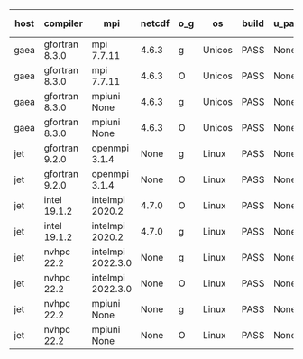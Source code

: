 

| host     | compiler                              | mpi                      | netcdf        | o_g        | os       | build       | u_pass          | u_fail          | s_pass            | s_fail            | e_pass             | e_fail             | nuopc_pass       | nuopc_fail       | artifacts link          |
|----------|---------------------------------------|--------------------------|---------------|------------|----------|-------------|-----------------|-----------------|-------------------|-------------------|--------------------|--------------------|------------------|------------------|-------------------------|
| gaea | gfortran 8.3.0 | mpi 7.7.11  | 4.6.3  | g | Unicos | PASS | None | None | None | None | None | None | None | None | <a href="https://github.com/esmf-org/esmf-test-artifacts/tree/c25e03b8c4582ffcb51249c1c305fa8f8cb7f77e/develop/gfortran/8.3.0/g/mpi/7.7.11" target="_blank">c25e03b</a> | 
| gaea | gfortran 8.3.0 | mpi 7.7.11  | 4.6.3  | O | Unicos | PASS | None | None | None | None | None | None | None | None | <a href="https://github.com/esmf-org/esmf-test-artifacts/tree/b4f8eb1357c3875e8ac4a594e7ea878e17957d9f/develop/gfortran/8.3.0/O/mpi/7.7.11" target="_blank">b4f8eb1</a> | 
| gaea | gfortran 8.3.0 | mpiuni None  | 4.6.3  | g | Unicos | PASS | None | None | None | None | None | None | None | None | <a href="https://github.com/esmf-org/esmf-test-artifacts/tree/3929e4aac4b172d18396df9e66c16798660bb483/develop/gfortran/8.3.0/g/mpiuni/None" target="_blank">3929e4a</a> | 
| gaea | gfortran 8.3.0 | mpiuni None  | 4.6.3  | O | Unicos | PASS | None | None | None | None | None | None | None | None | <a href="https://github.com/esmf-org/esmf-test-artifacts/tree/d4a76864b48df59bd6e30c1c91f51df9359a5153/develop/gfortran/8.3.0/O/mpiuni/None" target="_blank">d4a7686</a> | 
| jet | gfortran 9.2.0 | openmpi 3.1.4  | None  | g | Linux | PASS | None | None | None | None | None | None | None | None | <a href="https://github.com/esmf-org/esmf-test-artifacts/tree/f13626e178b19bc33d92a45899f344b5188474e8/develop/gfortran/9.2.0/g/openmpi/3.1.4" target="_blank">f13626e</a> | 
| jet | gfortran 9.2.0 | openmpi 3.1.4  | None  | O | Linux | PASS | None | None | None | None | None | None | None | None | <a href="https://github.com/esmf-org/esmf-test-artifacts/tree/cb7a2fb4de527be5ed8ea039166a3542aab60f28/develop/gfortran/9.2.0/O/openmpi/3.1.4" target="_blank">cb7a2fb</a> | 
| jet | intel 19.1.2 | intelmpi 2020.2  | 4.7.0  | O | Linux | PASS | None | None | None | None | None | None | None | None | <a href="https://github.com/esmf-org/esmf-test-artifacts/tree/8c2311c0fee4bad9f29e135427fe9a471adfb563/develop/intel/19.1.2/O/intelmpi/2020.2" target="_blank">8c2311c</a> | 
| jet | intel 19.1.2 | intelmpi 2020.2  | 4.7.0  | g | Linux | PASS | None | None | None | None | None | None | None | None | <a href="https://github.com/esmf-org/esmf-test-artifacts/tree/11653c719d1cc6dccfeda053aa931e02b1b3ef87/develop/intel/19.1.2/g/intelmpi/2020.2" target="_blank">11653c7</a> | 
| jet | nvhpc 22.2 | intelmpi 2022.3.0  | None  | g | Linux | PASS | None | None | None | None | None | None | None | None | <a href="https://github.com/esmf-org/esmf-test-artifacts/tree/f7178e63016c7af20335cc4b6b25c75a86c804da/develop/nvhpc/22.2/g/intelmpi/2022.3.0" target="_blank">f7178e6</a> | 
| jet | nvhpc 22.2 | intelmpi 2022.3.0  | None  | O | Linux | PASS | None | None | None | None | None | None | None | None | <a href="https://github.com/esmf-org/esmf-test-artifacts/tree/da68fe21492c7a0f74f401b155005b3547c95b08/develop/nvhpc/22.2/O/intelmpi/2022.3.0" target="_blank">da68fe2</a> | 
| jet | nvhpc 22.2 | mpiuni None  | None  | g | Linux | PASS | None | None | None | None | None | None | None | None | <a href="https://github.com/esmf-org/esmf-test-artifacts/tree/f3e8517f34491765b95dcef0e577f41c393fc92c/develop/nvhpc/22.2/g/mpiuni/None" target="_blank">f3e8517</a> | 
| jet | nvhpc 22.2 | mpiuni None  | None  | O | Linux | PASS | None | None | None | None | None | None | None | None | <a href="https://github.com/esmf-org/esmf-test-artifacts/tree/87111aa4cbbe9bb2463efbd77dba49d58e2df647/develop/nvhpc/22.2/O/mpiuni/None" target="_blank">87111aa</a> | 
